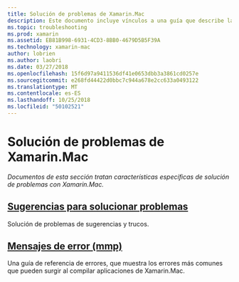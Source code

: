 ```yaml
---
title: Solución de problemas de Xamarin.Mac
description: Este documento incluye vínculos a una guía que describe las sugerencias de solución de problemas generales para el desarrollo de Xamarin.Mac y otra guía que se muestra los errores generados por mmp, la herramienta que los paquetes de ensamblados en una aplicación de Mac.
ms.topic: troubleshooting
ms.prod: xamarin
ms.assetid: EB81B998-6931-4CD3-8BB0-4679D5B5F39A
ms.technology: xamarin-mac
author: lobrien
ms.author: laobri
ms.date: 03/27/2018
ms.openlocfilehash: 15f6d97a9411536df41e0653dbb3a3861cd0257e
ms.sourcegitcommit: e268fd44422d0bbc7c944a678e2cc633a0493122
ms.translationtype: MT
ms.contentlocale: es-ES
ms.lasthandoff: 10/25/2018
ms.locfileid: "50102521"
---
```

# <a name="xamarinmac-troubleshooting"></a>Solución de problemas de Xamarin.Mac 

_Documentos de esta sección tratan características específicas de solución de problemas con Xamarin.Mac._

##  <a name="troubleshooting-tipsmactroubleshootingtroubleshootingmd"></a>[Sugerencias para solucionar problemas](~/mac/troubleshooting/troubleshooting.md)

Solución de problemas de sugerencias y trucos.

##  <a name="errors-messages-mmpmactroubleshootingmmp-errorsmd"></a>[Mensajes de error (mmp)](~/mac/troubleshooting/mmp-errors.md)

Una guía de referencia de errores, que muestra los errores más comunes que pueden surgir al compilar aplicaciones de Xamarin.Mac.

